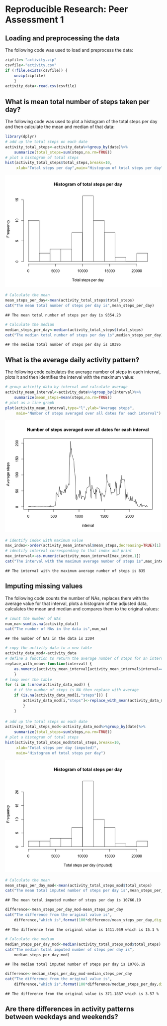 # Reproducible Research: Peer Assessment 1


## Loading and preprocessing the data

The following code was used to load and preprocess the data:


```r
zipfile<-"activity.zip"
csvfile<-"activity.csv"
if (!file.exists(csvfile)) {
    unzip(zipfile)    
    }
activity_data<-read.csv(csvfile)
```

## What is mean total number of steps taken per day?

The following code was used to plot a histogram of the total
steps per day and then calculate the mean and median of that data:


```r
library(dplyr)
# add up the total steps on each date
activity_total_steps<-activity_data%>%group_by(date)%>%
    summarize(total_steps=sum(steps,na.rm=TRUE))
# plot a histogram of total steps
hist(activity_total_steps$total_steps,breaks=10,
     xlab="Total steps per day",main="Histogram of total steps per day")
```

![](PA1_template_files/figure-html/mean_steps_per_day-1.png) 

```r
# Calculate the mean
mean_steps_per_day<-mean(activity_total_steps$total_steps)
cat("The mean total number of steps per day is",mean_steps_per_day)
```

```
## The mean total number of steps per day is 9354.23
```

```r
# Calculate the median
median_steps_per_day<-median(activity_total_steps$total_steps)
cat("The median total number of steps per day is",median_steps_per_day)
```

```
## The median total number of steps per day is 10395
```

## What is the average daily activity pattern?

The following code calculates the average number of steps in each
interval, plots it and then identifies the interval with the
maximum value:


```r
# group activity data by interval and calculate average
activity_mean_interval<-activity_data%>%group_by(interval)%>%
    summarize(mean_steps=mean(steps,na.rm=TRUE))
# plot as a line graph
plot(activity_mean_interval,type="l",ylab="Average steps",
     main="Number of steps averaged over all dates for each interval")
```

![](PA1_template_files/figure-html/dailypattern-1.png) 

```r
# identify index with maximum value
max_index<-order(activity_mean_interval$mean_steps,decreasing=TRUE)[1]
# identify interval corresponding to that index and print
max_interval<-as.numeric(activity_mean_interval[max_index,1])
cat("The interval with the maximum average number of steps is",max_interval)
```

```
## The interval with the maximum average number of steps is 835
```

## Imputing missing values

The following code counts the number of NAs, replaces them with the
average value for that interval, plots a histogram of the adjusted
data, calculates the mean and median and compares them to
the original values:


```r
# count the number of NAs
num_na<-sum(is.na(activity_data))
cat("The number of NAs in the data is",num_na)
```

```
## The number of NAs in the data is 2304
```

```r
# copy the activity data to a new table
activity_data_mod<-activity_data
# define a function to return the average number of steps for an interval
replace_with_mean<-function(interval) {
    as.numeric(activity_mean_interval[activity_mean_interval$interval==interval,2])
    }
# loop over the table
for (i in 1:nrow(activity_data_mod)) {
    # if the number of steps is NA then replace with average
    if (is.na(activity_data_mod[i,"steps"])) {
        activity_data_mod[i,"steps"]<-replace_with_mean(activity_data_mod[i,"interval"])
        }
    }

# add up the total steps on each date
activity_total_steps_mod<-activity_data_mod%>%group_by(date)%>%
    summarize(total_steps=sum(steps,na.rm=TRUE))
# plot a histogram of total steps
hist(activity_total_steps_mod$total_steps,breaks=10,
     xlab="Total steps per day (imputed)",
     main="Histogram of total steps per day")
```

![](PA1_template_files/figure-html/imputing-1.png) 

```r
# Calculate the mean
mean_steps_per_day_mod<-mean(activity_total_steps_mod$total_steps)
cat("The mean total imputed number of steps per day is",mean_steps_per_day_mod)
```

```
## The mean total imputed number of steps per day is 10766.19
```

```r
difference<-mean_steps_per_day_mod-mean_steps_per_day
cat("The difference from the original value is",
    difference,"which is",format(100*difference/mean_steps_per_day,digits=3),"%")
```

```
## The difference from the original value is 1411.959 which is 15.1 %
```

```r
# Calculate the median
median_steps_per_day_mod<-median(activity_total_steps_mod$total_steps)
cat("The median total imputed number of steps per day is",
    median_steps_per_day_mod)
```

```
## The median total imputed number of steps per day is 10766.19
```

```r
difference<-median_steps_per_day_mod-median_steps_per_day
cat("The difference from the original value is",
    difference,"which is",format(100*difference/median_steps_per_day,digits=3),"%")
```

```
## The difference from the original value is 371.1887 which is 3.57 %
```

## Are there differences in activity patterns between weekdays and weekends?
